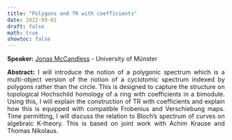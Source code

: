 ```yaml
---
title: "Polygons and TR with coefficients"
date: 2022-09-01
draft: false
math: true
showtoc: false
---
```



**Speaker:** [Jonas McCandless](https://sites.google.com/view/jonasmccandless/home) - University of Münster

**Abstract:** I will introduce the notion of a polygonic spectrum which is a multi-object version of the notion of a cyclotomic spectrum indexed by polygons rather than the circle. This is designed to capture the structure on topological Hochschild homology of a ring with coefficients in a bimodule. Using this, I will explain the construction of TR with coefficients and explain how this is equipped with compatible Frobenius and Verschiebung maps. Time permitting, I will discuss the relation to Bloch’s spectrum of curves on algebraic K-theory. This is based on joint work with Achim Krause and Thomas Nikolaus.


<style>body {text-align: justify}</style>